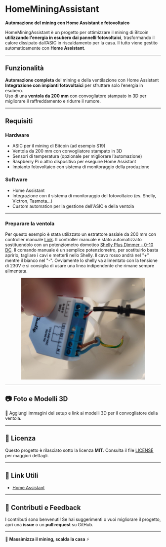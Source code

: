 # HomeMiningAssistant

**Automazione del mining con Home Assistant e fotovoltaico**

HomeMiningAssistant è un progetto per ottimizzare il mining di Bitcoin **utilizzando l'energia in esubero dai pannelli fotovoltaici**, trasformando il calore dissipato dall’ASIC in riscaldamento per la casa. Il tutto viene gestito automaticamente con **Home Assistant**.

---

## Funzionalità

**Automazione completa** del mining e della ventilazione con Home Assistant  
**Integrazione con impianti fotovoltaici** per sfruttare solo l’energia in esubero.  
Uso di una **ventola da 200 mm** con convogliatore stampato in 3D per migliorare il raffreddamento e ridurre il rumore.

---

##  Requisiti

### Hardware
- ASIC per il mining di Bitcoin (ad esempio S19)
- Ventola da 200 mm con convogliatore stampato in 3D 
- Sensori di temperatura (opzionale per migliorare l’automazione)
- Raspberry Pi o altro dispositivo per eseguire Home Assistant
- Impianto fotovoltaico con sistema di monitoraggio della produzione

### Software
- Home Assistant
- Integrazione con il sistema di monitoraggio del fotovoltaico (es. Shelly, Victron, Tasmota...)
- Custom automation per la gestione dell'ASIC e della ventola

---
### Preparare la ventola
Per questo esempio è stata utilizzato un estrattore assiale da 200 mm con controller manuale [Link](https://amzn.to/3Qj2M2Y). 
Il controller manuale è stato automatizzato sostituendolo con un potenziometro domotico [Shelly Plus Dimmer - 0-10 DC](https://amzn.to/432Y94R). 
Il comando manuale è un semplice potenziometro, per sostituirlo basta aprirlo, tagliare i cavi e metterli nello Shelly. Il cavo rosso andrà nel "+" mentre il bianco nel "-". 
Ovviamente lo shelly va alimentato con la tensione di 230V e si consiglia di usare una linea indipendente che rimane sempre alimentata.
<div align="center">
<img src="immagini/Shelly_0-10.jpg" alt="Shelly Plus Dimmer 0-10 DC che controlla ventola" width="400">
</div>

---

## 📷 Foto e Modelli 3D
📌 Aggiungi immagini del setup e link ai modelli 3D per il convogliatore della ventola.

---

## 📜 Licenza
Questo progetto è rilasciato sotto la licenza **MIT**. Consulta il file [LICENSE](LICENSE) per maggiori dettagli.

---

## 🔗 Link Utili
- [Home Assistant](https://www.home-assistant.io/)

---

## 💬 Contributi e Feedback
I contributi sono benvenuti! Se hai suggerimenti o vuoi migliorare il progetto, apri una **issue** o un **pull request** su GitHub.

---

🚀 **Massimizza il mining, scalda la casa** ⚡
